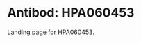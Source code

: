 # Antibod: HPA060453


    


Landing page for [HPA060453](http://www.proteinatlas.org/search/HPA060453).
